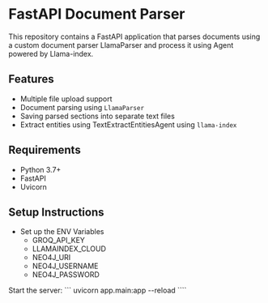 # FastAPI Document Parser

This repository contains a FastAPI application that parses documents using a custom document parser LlamaParser and process it using Agent powered by Llama-index.

## Features
- Multiple file upload support
- Document parsing using `LlamaParser`
- Saving parsed sections into separate text files
- Extract entities using TextExtractEntitiesAgent using `llama-index`

## Requirements
- Python 3.7+
- FastAPI
- Uvicorn

## Setup Instructions

- Set up the ENV Variables
   - GROQ_API_KEY
   - LLAMAINDEX_CLOUD
   - NEO4J_URI
   - NEO4J_USERNAME
   - NEO4J_PASSWORD



Start the server:
``` uvicorn app.main:app --reload ````
